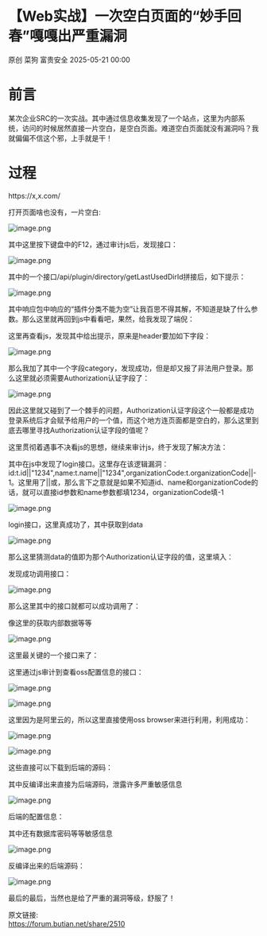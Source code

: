 #  【Web实战】一次空白页面的“妙手回春”嘎嘎出严重漏洞   
原创 菜狗  富贵安全   2025-05-21 00:00  
  
# 前言  
  
某次企业SRC的一次实战。其中通过信息收集发现了一个站点，这里为内部系统，访问的时候居然直接一片空白，是空白页面。难道空白页面就没有漏洞吗？我就偏偏不信这个邪，上手就是干！  
# 过程  
  
https://x,x.com/  
  
打开页面啥也没有，一片空白:  
  
![image.png](https://mmbiz.qpic.cn/sz_mmbiz_png/veA9QmcJk5nxsIV7ggRibjCKnUMMEibwJzwXnOibSWU0A6UZ3anvtsaE9OJlichFa6fKItca8FiasicmmvPgVaxvSzgQ/640?wx_fmt=png&from=appmsg "")  
  
  
其中这里按下键盘中的F12，通过审计js后，发现接口：  
  
![image.png](https://mmbiz.qpic.cn/sz_mmbiz_png/veA9QmcJk5nxsIV7ggRibjCKnUMMEibwJzdkLwPxVnvZXo80GIWzvgafyBuibpWJexpkAs7jgaExb6ZjaK66kv0LA/640?wx_fmt=png&from=appmsg "")  
  
其中的一个接口/api/plugin/directory/getLastUsedDirId拼接后，如下提示：  
  
![image.png](https://mmbiz.qpic.cn/sz_mmbiz_png/veA9QmcJk5nxsIV7ggRibjCKnUMMEibwJztn7avhVhUvPX114xjaOG59dUXLv90jRV6XTfycH1vXFa6WRF4pEd3A/640?wx_fmt=png&from=appmsg "")  
  
其中响应包中响应的“插件分类不能为空”让我百思不得其解，不知道是缺了什么参数。那么这里就再回到js中看看吧，果然，给我发现了端倪：  
  
这里再查看js，发现其中给出提示，原来是header要加如下字段：  
  
![image.png](https://mmbiz.qpic.cn/sz_mmbiz_png/veA9QmcJk5nxsIV7ggRibjCKnUMMEibwJzuI6Coozp62QOatjAc5dqqAlxSPxNggE38yHanYXOsn7JDbiczfBHuFA/640?wx_fmt=png&from=appmsg "")  
  
那么我加了其中一个字段category，发现成功，但是却又报了非法用户登录。那么这里就必须需要Authorization认证字段了：  
  
![image.png](https://mmbiz.qpic.cn/sz_mmbiz_png/veA9QmcJk5nxsIV7ggRibjCKnUMMEibwJzb05FPF0vqJx8wiaLtVyUAiciaxoJ1Pib6zTMWdSXqp1eIeibd1Nibg7Zlt0g/640?wx_fmt=png&from=appmsg "")  
  
因此这里就又碰到了一个棘手的问题，Authorization认证字段这个一般都是成功登录系统后才会赋予给用户的一个值，而这个地方连页面都是空白的，那么这里到底去哪里寻找Authorization认证字段的值呢？  
  
这里贯彻着遇事不决看js的思想，继续来审计js，终于发现了解决方法：  
  
其中在js中发现了login接口。这里存在该逻辑漏洞：id:t.id||"1234",name:t.name||"1234",organizationCode:t.organizationCode||-1。这里用了||或，那么言下之意就是如果不知道id、name和organizationCode的话，就可以直接id参数和name参数都填1234，organizationCode填-1  
  
![image.png](https://mmbiz.qpic.cn/sz_mmbiz_png/veA9QmcJk5nxsIV7ggRibjCKnUMMEibwJz7RcFNvA0NgrR7djWfQtkgicRg08HoEqLghmERNGAxyjLW4GvIiaYTAibA/640?wx_fmt=png&from=appmsg "")  
  
login接口，这里真成功了，其中获取到data  
  
![image.png](https://mmbiz.qpic.cn/sz_mmbiz_png/veA9QmcJk5nxsIV7ggRibjCKnUMMEibwJz3x3N6P8gWrfGgTmuxxa83AiaiabBKe69Rj930eeqzcm8C8NxbU80bjNA/640?wx_fmt=png&from=appmsg "")  
  
那么这里猜测data的值即为那个Authorization认证字段的值，这里填入：  
  
发现成功调用接口：  
  
![image.png](https://mmbiz.qpic.cn/sz_mmbiz_png/veA9QmcJk5nxsIV7ggRibjCKnUMMEibwJzP28LKpupxIdUMEB9oysibia32BTGQ5kk2YyQKQPic4b6U1Nqo2g6V7Bmg/640?wx_fmt=png&from=appmsg "")  
  
那么这里其中的接口就都可以成功调用了：  
  
像这里的获取内部数据等等  
  
![image.png](https://mmbiz.qpic.cn/sz_mmbiz_png/veA9QmcJk5nxsIV7ggRibjCKnUMMEibwJzMO4QGWsbvPOYLhjYUKZJibTB4TPlIMdIaPUq8MKiaMjmd6lBSCYSfmhw/640?wx_fmt=png&from=appmsg "")  
  
这里最关键的一个接口来了：  
  
这里通过js审计到查看oss配置信息的接口：  
  
![image.png](https://mmbiz.qpic.cn/sz_mmbiz_png/veA9QmcJk5nxsIV7ggRibjCKnUMMEibwJzhFGFDmvS00EMsrhbFP7cZZx8xwNXqY06EpUXDYtSawLtGMic1Mf620A/640?wx_fmt=png&from=appmsg "")  
  
  
![image.png](https://mmbiz.qpic.cn/sz_mmbiz_png/veA9QmcJk5nxsIV7ggRibjCKnUMMEibwJzxrLuC5HUkB5ZqMbs5xsW0AtUZJqdfVfduMc3l69LvmameiauoKGj5vw/640?wx_fmt=png&from=appmsg "")  
  
这里因为是阿里云的，所以这里直接使用oss browser来进行利用，利用成功：  
  
![image.png](https://mmbiz.qpic.cn/sz_mmbiz_png/veA9QmcJk5nxsIV7ggRibjCKnUMMEibwJz53FZWSQiaMdicUoBGkOjVOgVH0gkTEvSzH82UW8Ejhf3KibaMSjfH7PTw/640?wx_fmt=png&from=appmsg "")  
  
![image.png](https://mmbiz.qpic.cn/sz_mmbiz_png/veA9QmcJk5nxsIV7ggRibjCKnUMMEibwJz9icbkpmm8OicHvMcZJXWIQrJHqW0532caBRVXko6fkf3aVJPCKoGqAnQ/640?wx_fmt=png&from=appmsg "")  
  
这些直接可以下载到后端的源码：  
  
其中反编译出来直接为后端源码，泄露许多严重敏感信息  
  
![image.png](https://mmbiz.qpic.cn/sz_mmbiz_png/veA9QmcJk5nxsIV7ggRibjCKnUMMEibwJzAXLJBISxYcXfWcFezWCNvxhdPwq9TveiblUhMcnwFCszP3uIboTUziaw/640?wx_fmt=png&from=appmsg "")  
  
后端的配置信息：  
  
其中还有数据库密码等等敏感信息  
  
![image.png](https://mmbiz.qpic.cn/sz_mmbiz_png/veA9QmcJk5nxsIV7ggRibjCKnUMMEibwJzovVFiaOYIqRSqpiaUyAibHGFCTd1T8LZM8DeiacyUFcO9aSTK2Xgdia4a3A/640?wx_fmt=png&from=appmsg "")  
  
反编译出来的后端源码：  
  
![image.png](https://mmbiz.qpic.cn/sz_mmbiz_png/veA9QmcJk5nxsIV7ggRibjCKnUMMEibwJzSx7w5SNrd0hlOC4yX3wI3bVCxycNdYLcYpKs4SEia9OKKGtdycviaSpQ/640?wx_fmt=png&from=appmsg "")  
  
  
最后的最后，当然也是给了严重的漏洞等级，舒服了！  
  
  
原文链接:  
https://forum.butian.net/share/2510  
  
